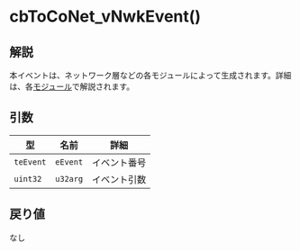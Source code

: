 # cbToCoNet_vNwkEvent()

## 解説

本イベントは、ネットワーク層などの各モジュールによって生成されます。詳細は、各[モジュール](../../tweliet-net-api-jie-shuo/mojru.md)で解説されます。

## 引数

| 型         | 名前       | 詳細     |
| --------- | -------- | ------ |
| `teEvent` | `eEvent` | イベント番号 |
| `uint32`  | `u32arg` | イベント引数 |

## 戻り値

なし

